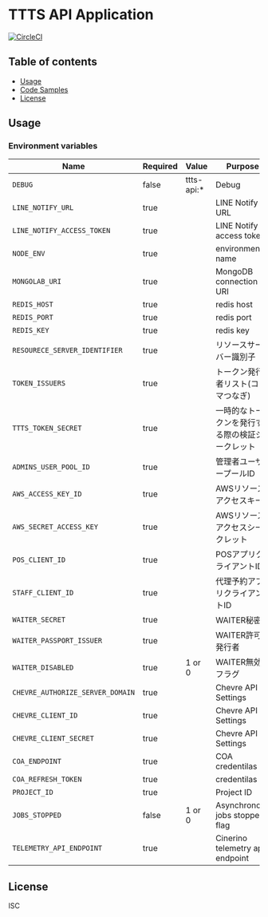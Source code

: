 # TTTS API Application

[![CircleCI](https://circleci.com/gh/tokyo-tower/api.svg?style=svg)](https://circleci.com/gh/tokyo-tower/api)

## Table of contents

* [Usage](#usage)
* [Code Samples](#code-samples)
* [License](#license)

## Usage

### Environment variables

| Name                             | Required | Value      | Purpose                                        |
| -------------------------------- | -------- | ---------- | ---------------------------------------------- |
| `DEBUG`                          | false    | ttts-api:* | Debug                                          |
| `LINE_NOTIFY_URL`                | true     |            | LINE Notify URL                                |
| `LINE_NOTIFY_ACCESS_TOKEN`       | true     |            | LINE Notify access token                       |
| `NODE_ENV`                       | true     |            | environment name                               |
| `MONGOLAB_URI`                   | true     |            | MongoDB connection URI                         |
| `REDIS_HOST`                     | true     |            | redis host                                     |
| `REDIS_PORT`                     | true     |            | redis port                                     |
| `REDIS_KEY`                      | true     |            | redis key                                      |
| `RESOURECE_SERVER_IDENTIFIER`    | true     |            | リソースサーバー識別子                         |
| `TOKEN_ISSUERS`                  | true     |            | トークン発行者リスト(コンマつなぎ)             |
| `TTTS_TOKEN_SECRET`              | true     |            | 一時的なトークンを発行する際の検証シークレット |
| `ADMINS_USER_POOL_ID`            | true     |            | 管理者ユーザープールID                         |
| `AWS_ACCESS_KEY_ID`              | true     |            | AWSリソースアクセスキー                        |
| `AWS_SECRET_ACCESS_KEY`          | true     |            | AWSリソースアクセスシークレット                |
| `POS_CLIENT_ID`                  | true     |            | POSアプリクライアントID                        |
| `STAFF_CLIENT_ID`                | true     |            | 代理予約アプリクライアントID                   |
| `WAITER_SECRET`                  | true     |            | WAITER秘密鍵                                   |
| `WAITER_PASSPORT_ISSUER`         | true     |            | WAITER許可証発行者                             |
| `WAITER_DISABLED`                | true     | 1 or 0     | WAITER無効化フラグ                             |
| `CHEVRE_AUTHORIZE_SERVER_DOMAIN` | true     |            | Chevre API Settings                            |
| `CHEVRE_CLIENT_ID`               | true     |            | Chevre API Settings                            |
| `CHEVRE_CLIENT_SECRET`           | true     |            | Chevre API Settings                            |
| `COA_ENDPOINT`                   | true     |            | COA credentilas                                |
| `COA_REFRESH_TOKEN`              | true     |            | credentilas                                    |
| `PROJECT_ID`                     | true     |            | Project ID                                     |
| `JOBS_STOPPED`                   | false    | 1 or 0     | Asynchronous jobs stopped flag                 |
| `TELEMETRY_API_ENDPOINT`         | true     |            | Cinerino telemetry api endpoint                |

## License

ISC

